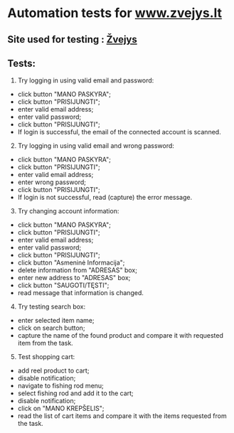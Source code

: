 # Automation tests for www.zvejys.lt

## Site used for testing  :   [Žvejys](https://zvejys.lt/)
### 


## Tests:


1. Try logging in using valid email and password:
* click button "MANO PASKYRA";
* click button "PRISIJUNGTI";
* enter valid email address;
* enter valid password;
* click button "PRISIJUNGTI";
* If login is successful, the email of the connected account is scanned.

2. Try logging in using valid email and wrong password:
* click button "MANO PASKYRA";
* click button "PRISIJUNGTI";
* enter valid email address;
* enter wrong password;
* click button "PRISIJUNGTI";
* If login is not successful, read (capture) the error message.

3. Try changing account information:
* click button "MANO PASKYRA";
* click button "PRISIJUNGTI";
* enter valid email address;
* enter valid password;
* click button "PRISIJUNGTI";
* click button "Asmeninė Informacija";
* delete information from "ADRESAS" box;
* enter new address to "ADRESAS" box;
* click button "SAUGOTI/TĘSTI";
* read message that information is changed.

4. Try testing search box:
* enter selected item name;
* click on search button;
* capture the name of the found product and compare it with requested item from the task.

5. Test shopping cart:
* add reel product to cart;
* disable notification;
* navigate to fishing rod menu;
* select fishing rod and add it to the cart;
* disable notification;
* click on "MANO KREPŠELIS";
* read the list of cart items and compare it with the items requested from the task.